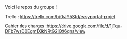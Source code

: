 Voici le repos du groupe !

Trello : https://trello.com/b/0rJY5Std/easyportal-projet

Cahier des charges :https://drive.google.com/file/d/1jTqu-DFb7wzD0Egm1XIkNRtG2iQ96qns/view
